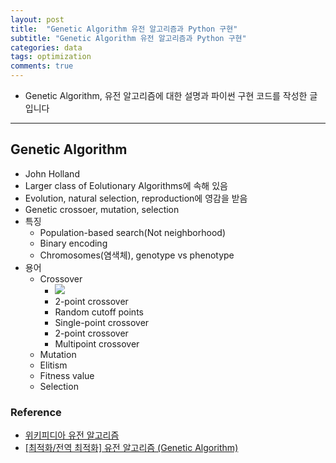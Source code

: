 ```yaml
---
layout: post
title:  "Genetic Algorithm 유전 알고리즘과 Python 구현"
subtitle: "Genetic Algorithm 유전 알고리즘과 Python 구현"
categories: data
tags: optimization
comments: true
---
```


- Genetic Algorithm, 유전 알고리즘에 대한 설명과 파이썬 구현 코드를 작성한 글입니다

---

## Genetic Algorithm
- John Holland
- Larger class of Eolutionary Algorithms에 속해 있음
- Evolution, natural selection, reproduction에 영감을 받음
- Genetic crossoer, mutation, selection
- 특징
	- Population-based search(Not neighborhood)
	- Binary encoding
	- Chromosomes(염색체), genotype vs phenotype
- 용어
	- Crossover
		- <img src="https://www.dropbox.com/s/0g7hevzrcd9m0jk/Screenshot%202019-03-31%2023.23.45.png?raw=1">
		- 2-point crossover
		- Random cutoff points
		- Single-point crossover
		- 2-point crossover
		- Multipoint crossover 
	- Mutation
	- Elitism
	- Fitness value
	- Selection 


### Reference
- [위키피디아 유전 알고리즘](https://ko.wikipedia.org/wiki/%EC%9C%A0%EC%A0%84_%EC%95%8C%EA%B3%A0%EB%A6%AC%EC%A6%98)
- [[최적화/전역 최적화] 유전 알고리즘 (Genetic Algorithm)](https://untitledtblog.tistory.com/110)
